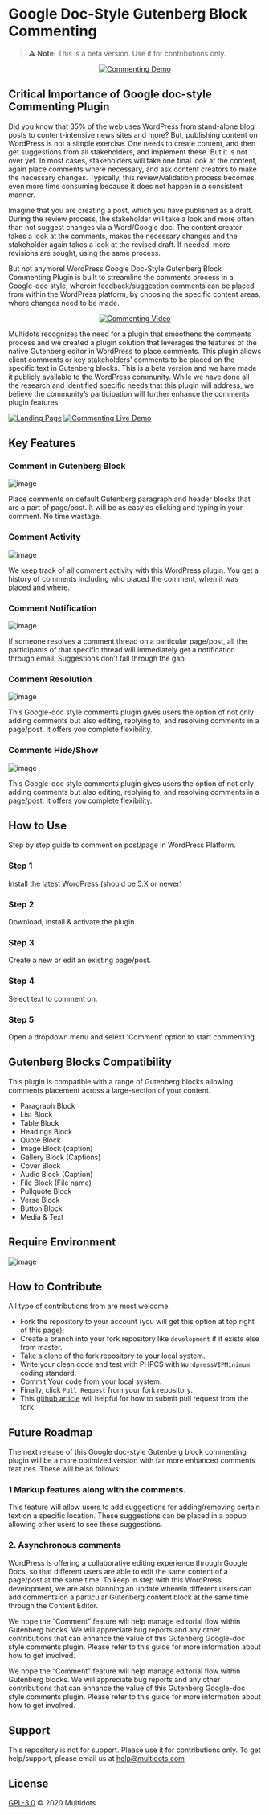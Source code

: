 # Google Doc-Style Gutenberg Block Commenting

> **⚠️ Note:** This is a beta version. Use it for contributions only.

<p align="center"><a href="https://www.multidots.com/gutenberg-commenting-demo/" target="_blank"><img src="https://www.multidots.com/gutenberg-commenting-demo/wp-content/uploads/sites/5/2020/08/01-main-banner.png" alt="Commenting Demo"></a></p>

## Critical Importance of Google doc-style Commenting Plugin

Did you know that 35% of the web uses WordPress from stand-alone blog posts to content-intensive news sites and more? But, publishing content on WordPress is not a simple exercise. One needs to create content, and then get suggestions from all stakeholders, and implement these. But it is not over yet. In most cases, stakeholders will take one final look at the content, again place comments where necessary, and ask content creators to make the necessary changes. Typically, this review/validation process becomes even more time consuming because it does not happen in a consistent manner. 

Imagine that you are creating a post, which you have published as a draft. During the review process, the stakeholder will take a look and more often than not suggest changes via a Word/Google doc. The content creator takes a look at the comments, makes the necessary changes and the stakeholder again takes a look at the revised draft. If needed, more revisions are sought, using the same process.

But not anymore! WordPress Google Doc-Style Gutenberg Block Commenting Plugin is built to streamline the comments process in a Google-doc style, wherein feedback/suggestion comments can be placed from within the WordPress platform, by choosing the specific content areas, where changes need to be made.

<p align="center"><a href="https://www.multidots.com/gutenberg-commenting-demo/" target="_blank"><img src="https://user-images.githubusercontent.com/25176325/92399082-53419380-f147-11ea-806f-701ad073b9d9.png" alt="Commenting Video"></a></p>

Multidots recognizes the need for a plugin that smoothens the comments process and we created a plugin solution that leverages the features of the native Gutenberg editor in WordPress to place comments. This plugin allows client comments or key stakeholders’ comments to be placed on the specific text in Gutenberg blocks. This is a beta version and we have made it publicly available to the WordPress community. While we have done all the research and identified specific needs that this plugin will address, we believe the community’s participation will further enhance the comments plugin features.

<a href="https://www.multidots.com/gutenberg-commenting-demo/" target="_blank"><img src="https://user-images.githubusercontent.com/25176325/92440226-cc81ca80-f1c9-11ea-8322-0d771ba4d794.png" alt="Landing Page" style="max-height:60px;"></a>
<a href="https://www.multidots.com/gutenberg-commenting-demo/?demo=start" target="_blank"><img src="https://user-images.githubusercontent.com/25176325/92439981-639a5280-f1c9-11ea-8504-bf0e7b7eabc5.png" alt="Commenting Live Demo" style="max-height:60px;"></a>

## Key Features

### Comment in Gutenberg Block

![image](https://www.multidots.com/gutenberg-commenting-demo/wp-content/uploads/sites/5/2020/08/01-commenting-block.png)

Place comments on default Gutenberg paragraph and header blocks that are a part of page/post. It will be as easy as clicking and typing in your comment. No time wastage.

### Comment Activity

![image](https://www.multidots.com/gutenberg-commenting-demo/wp-content/uploads/sites/5/2020/08/02-comment-activity.png)

We keep track of all comment activity with this WordPress plugin. You get a history of comments including who placed the comment, when it was placed and where.

### Comment Notification

![image](https://www.multidots.com/gutenberg-commenting-demo/wp-content/uploads/sites/5/2020/08/03-Comment-notification.png)

If someone resolves a comment thread on a particular page/post, all the participants of that specific thread will immediately get a notification through email. Suggestions don’t fall through the gap.

### Comment Resolution

![image](http://multidots.com/gutenberg-commenting-demo/wp-content/uploads/sites/5/2020/08/04-Comment-resolution.png)

This Google-doc style comments plugin gives users the option of not only adding comments but also editing, replying to, and resolving comments in a page/post. It offers you complete flexibility.

### Comments Hide/Show

![image](https://www.multidots.com/gutenberg-commenting-demo/wp-content/uploads/sites/5/2020/08/05-Comments-hide-show.png)

This Google-doc style comments plugin gives users the option of not only adding comments but also editing, replying to, and resolving comments in a page/post. It offers you complete flexibility.

## How to Use

Step by step guide to comment on post/page in WordPress Platform.

### Step 1

Install the latest WordPress (should be 5.X or newer)

### Step 2

Download, install & activate the plugin.

### Step 3

Create a new or edit an existing page/post.

### Step 4

Select text to comment on.

### Step 5

Open a dropdown menu and selext 'Comment' option to start commenting.

## Gutenberg Blocks Compatibility

This plugin is compatible with a range of Gutenberg blocks allowing comments placement across a large-section of your content.

* Paragraph Block
* List Block
* Table Block
* Headings Block
* Quote Block
* Image Block (caption)
* Gallery Block (Captions)
* Cover Block
* Audio Block (Caption)
* File Block (File name)
* Pullquote Block
* Verse Block
* Button Block
* Media & Text

## Require Environment

![image](https://user-images.githubusercontent.com/25176325/92396511-bed53200-f142-11ea-8f95-9a99af928509.png)

## How to Contribute 

All type of contributions from are most welcome.

- Fork the repository to your account (you will get this option at top right of this page);
- Create a branch into your fork repository like `development` if it exists else from master.
- Take a clone of the fork repository to your local system.
- Write your clean code and test with PHPCS with `WordpressVIPMinimum` coding standard.
- Commit Your code from your local system. 
- Finally, click `Pull Request` from your fork repository.
- This [github article](https://help.github.com/en/articles/creating-a-pull-request-from-a-fork) will helpful for how to submit pull request from the fork.

## Future Roadmap

The next release of this Google doc-style Gutenberg block commenting plugin will be a more optimized version with far more enhanced comments features. These will be as follows:

### 1 Markup features along with the comments.

This feature will allow users to add suggestions for adding/removing certain text on a specific location. These suggestions can be placed in a popup allowing other users to see these suggestions.

### 2. Asynchronous comments

WordPress is offering a collaborative editing experience through Google Docs, so that different users are able to edit the same content of a page/post at the same time. To keep in step with this WordPress development, we are also planning an update wherein different users can add comments on a particular Gutenberg content block at the same time through the Content Editor.

We hope the “Comment” feature will help manage editorial flow within Gutenberg blocks. We will appreciate bug reports and any other contributions that can enhance the value of this Gutenberg Google-doc style comments plugin. Please refer to this guide for more information about how to get involved.

We hope the “Comment” feature will help manage editorial flow within Gutenberg blocks. We will appreciate bug reports and any other contributions that can enhance the value of this Gutenberg Google-doc style comments plugin. Please refer to this guide for more information about how to get involved.

## Support 
This repository is not for support. Please use it for contributions only. To get help/support, please email us at [help@multidots.com](mailto:help@multidots.com)

## License 

[GPL-3.0](LICENSE) © 2020 Multidots
